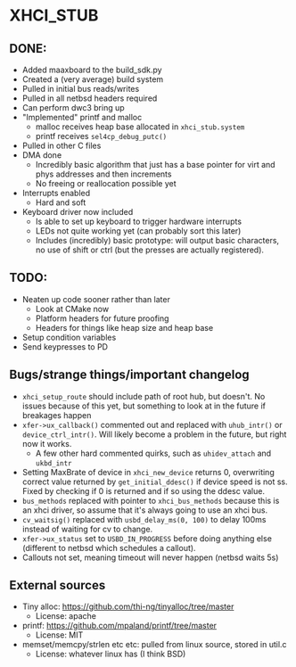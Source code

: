 # XHCI_STUB

## DONE:
- Added maaxboard to the build_sdk.py
- Created a (very average) build system
- Pulled in initial bus reads/writes
- Pulled in all netbsd headers required
- Can perform dwc3 bring up
- "Implemented" printf and malloc
    - malloc receives heap base allocated in `xhci_stub.system`
    - printf receives `sel4cp_debug_putc()`
- Pulled in other C files
- DMA done
    - Incredibly basic algorithm that just has a base pointer for virt and phys addresses and then increments
    - No freeing or reallocation possible yet
- Interrupts enabled
    - Hard and soft
- Keyboard driver now included
    - Is able to set up keyboard to trigger hardware interrupts
    - LEDs not quite working yet (can probably sort this later)
    - Includes (incredibly) basic prototype: will output basic characters, no use of shift or ctrl (but the presses are actually registered).

## TODO:
- Neaten up code sooner rather than later
    - Look at CMake now
    - Platform headers for future proofing
    - Headers for things like heap size and heap base
- Setup condition variables
- Send keypresses to PD

## Bugs/strange things/important changelog
- `xhci_setup_route` should include path of root hub, but doesn't. No issues because of this yet, but something to look at in the future if breakages happen
- `xfer->ux_callback()` commented out and replaced with `uhub_intr()` or `device_ctrl_intr()`. Will likely become a problem in the future, but right now it works.
    - A few other hard commented quirks, such as `uhidev_attach` and `ukbd_intr`
- Setting MaxBrate of device in `xhci_new_device` returns 0, overwriting correct value returned by `get_initial_ddesc()` if device speed is not ss. Fixed by checking if 0 is returned and if so using the ddesc value.
- `bus_methods` replaced with pointer to `xhci_bus_methods` because this is an xhci driver, so assume that it's always going to use an xhci bus.
- `cv_waitsig()` replaced with `usbd_delay_ms(0, 100)` to delay 100ms instead of waiting for cv to change.
- `xfer->ux_status` set to `USBD_IN_PROGRESS` before doing anything else (different to netbsd which schedules a callout).
- Callouts not set, meaning timeout will never happen (netbsd waits 5s)

## External sources
- Tiny alloc: https://github.com/thi-ng/tinyalloc/tree/master
    - License: apache
- printf: https://github.com/mpaland/printf/tree/master
    - License: MIT
- memset/memcpy/strlen etc etc: pulled from linux source, stored in util.c
    - License: whatever linux has (I think BSD)